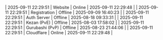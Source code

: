 | 2025-09-11 22:29:51 | Website | Online | 2025-09-11 22:29:48 |
| 2025-09-11 22:29:51 | Registration | Offline | 2025-09-09 16:40:23 |
| 2025-09-11 22:29:51 | Auth Server | Offline | 2025-08-18 09:33:31 |
| 2025-09-11 22:29:51 | Kezan (PvE) | Offline | 2025-08-03 17:58:02 |
| 2025-09-11 22:29:51 | Gurubashi (PvP) | Offline | 2025-08-23 21:44:06 |
| 2025-09-11 22:29:51 | Cloudflare | Online | 2025-09-11 22:29:48 |
